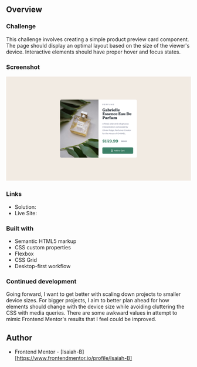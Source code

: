 ## Overview
### Challenge

This challenge involves creating a simple product preview card component. The page should display an optimal layout based on the size of the viewer's device. Interactive elements should have proper hover and focus states.

### Screenshot

![](./screenshot.png)

### Links

- Solution:
- Live Site:

### Built with

- Semantic HTML5 markup
- CSS custom properties
- Flexbox
- CSS Grid
- Desktop-first workflow

### Continued development

Going forward, I want to get better with scaling down projects to smaller device sizes. For bigger projects, I aim to better plan ahead for how elements should change with the device size while avoiding cluttering the CSS with media queries. There are some awkward values in attempt to mimic Frontend Mentor's results that I feel could be improved.

## Author
- Frontend Mentor - [Isaiah-B][https://www.frontendmentor.io/profile/Isaiah-B]